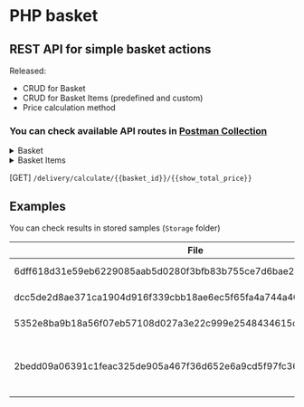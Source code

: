 # PHP basket

## REST API for simple basket actions

Released:
- CRUD for Basket 
- CRUD for Basket Items (predefined and custom)
- Price calculation method

### You can check available API routes in [Postman Collection](https://github.com/SmileyThane/php-basket-lib/blob/main/php-basket-postman-collection.json)
<details>
<summary>Basket</summary>
  
  [GET] `/basket/create`

  [GET] ` /basket/find/{{basket_id}} `

  [DELETE] ` /basket/delete/{{basket_id}} `

</details>

<details>
<summary>Basket Items</summary>
  
  [POST] ` /basket/add-default-item/{{basket_id}} `
  
  [POST] ` /basket/add-custom-item/{{basket_id}} `

  [DELETE] ` /basket/remove-item/{{basket_id}}/{{basket_item_id}} `

</details>

[GET] ` /delivery/calculate/{{basket_id}}/{{show_total_price}} `

## Examples
You can check results in stored samples (`Storage` folder)

| File  | Products | Total |
| ------------- | ------------- | ------------- | 
| 6dff618d31e59eb6229085aab5d0280f3bfb83b755ce7d6bae29500f5914fd76 | [B01, G01] | 37.85 |
| dcc5de2d8ae371ca1904d916f339cbb18ae6ec5f65fa4a744a4039719153d264 | [R01, G01] | 54.37 |
| 5352e8ba9b18a56f07eb57108d027a3e22c999e2548434615cad6d553b7cd682 | [R01, R01] | 60.85 |
| 2bedd09a06391c1feac325de905a467f36d652e6a9cd5f97fc36fb28850d897f | [B01, B01, R01, R01, R01] | 98.27 |

